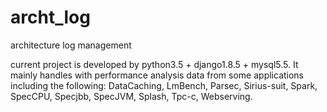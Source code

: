 # archt_log
architecture log management

current project is developed by python3.5 + django1.8.5 + mysql5.5.
It mainly handles with performance analysis data from some applications including the following:
DataCaching, LmBench, Parsec, Sirius-suit, Spark, SpecCPU, Specjbb, SpecJVM, Splash, Tpc-c, Webserving.
